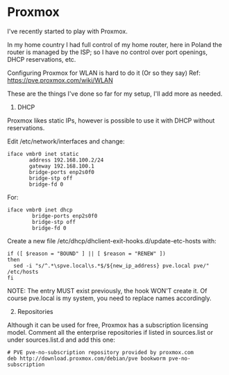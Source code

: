 # Proxmox
I've recently started to play with Proxmox. 

In my home country I had full control of my home router, here in Poland the router is managed by the ISP; so I have no control
over port openings, DHCP reservations, etc.

Configuring Proxmox for WLAN is hard to do it (Or so they say) Ref: https://pve.proxmox.com/wiki/WLAN

These are the things I've done so far for my setup, I'll add more as needed.

1. DHCP

Proxmox likes static IPs, however is possible to use it with DHCP without reservations.

Edit /etc/network/interfaces and change:
```
iface vmbr0 inet static
       address 192.168.100.2/24
       gateway 192.168.100.1
       bridge-ports enp2s0f0
       bridge-stp off
       bridge-fd 0
```
For:
```
iface vmbr0 inet dhcp
        bridge-ports enp2s0f0
        bridge-stp off
        bridge-fd 0
```

Create a new file /etc/dhcp/dhclient-exit-hooks.d/update-etc-hosts with:
```
if ([ $reason = "BOUND" ] || [ $reason = "RENEW" ])
then
  sed -i "s/^.*\spve.local\s.*$/${new_ip_address} pve.local pve/" /etc/hosts
fi
```
NOTE: The entry MUST exist previously, the hook WON'T create it. Of course pve.local is my system, you need to replace names accordingly.

2. Repositories

Although it can be used for free, Proxmox has a subscription licensing model.
Comment all the enterprise repositories if listed in sources.list or under sources.list.d and add this one:
```
# PVE pve-no-subscription repository provided by proxmox.com
deb http://download.proxmox.com/debian/pve bookworm pve-no-subscription
```


